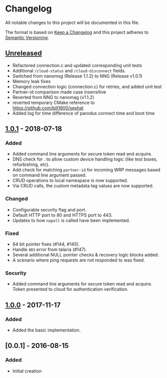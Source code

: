 # Changelog
All notable changes to this project will be documented in this file.

The format is based on [Keep a Changelog](http://keepachangelog.com/en/1.0.0/)
and this project adheres to [Semantic Versioning](http://semver.org/spec/v2.0.0.html).

## [Unreleased]
- Refactored connection.c and updated corresponding unit tests
- Additional `/cloud-status` and `/cloud-disconnect` fields.
- Switched from nanomsg (Release 1.1.2) to NNG (Release v1.0.1)
- Memory leak fixes
- Changed connection logic (connection.c) for retries, and added unit test
- Partner-id comparison made case insensitive
- Reverted from NNG to nanomag (v1.1.2)
- reverted temporary CMake reference to https://github.com/bill1600/seshat
- Added log for time difference of parodus connect time and boot time

## [1.0.1] - 2018-07-18
### Added
- Added command line arguments for secure token read and acquire.
- DNS check for <device-id>.<URL> to allow custom device handling logic (like test boxes, refurbishing, etc).
- Add check for matching `partner-id` for incoming WRP messages based on command line argument passed.
- CRUD operations to local namespace is now supported.
- Via CRUD calls, the custom metadata tag values are now supported.

### Changed
- Configurable security flag and port.
- Default HTTP port to 80 and HTTPS port to 443.
- Updates to how `nopoll` is called have been implemented.

### Fixed
- 64 bit pointer fixes (#144, #145).
- Handle `403` error from talaria (#147).
- Several additional NULL pointer checks & recovery logic blocks added.
- A scenario where ping requests are not responded to was fixed. 

### Security
- Added command line arguments for secure token read and acquire.  Token presented to cloud for authentication verification.

## [1.0.0] - 2017-11-17
### Added
- Added the basic implementation.

## [0.0.1] - 2016-08-15
### Added
- Initial creation

[Unreleased]: https://github.com/Comcast/parodus/compare/1.0.1...HEAD
[1.0.1]: https://github.com/Comcast/parodus/compare/1.0.0...1.0.1
[1.0.0]: https://github.com/Comcast/parodus/compare/79fa7438de2b14ae64f869d52f5c127497bf9c3f...1.0.0

